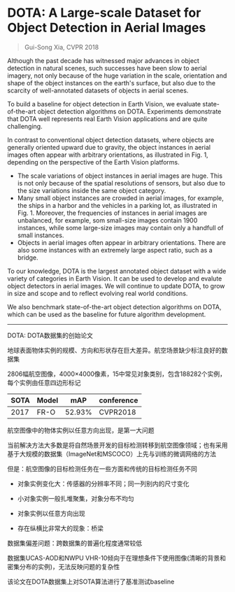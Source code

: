 # DOTA: A Large-scale Dataset for Object Detection in Aerial Images

> Gui-Song Xia, CVPR 2018

Although the past decade has witnessed major advances in object detection in natural scenes, such successes have been slow to aerial imagery, not only because of the huge variation in the scale, orientation and shape of the object instances on the earth's surface, but also due to the scarcity of well-annotated datasets of objects in aerial scenes.

To build a baseline for object detection in Earth Vision, we evaluate state-of-the-art object detection algorithms on DOTA. Experiments demonstrate that DOTA well represents real Earth Vision applications and are quite challenging.

In contrast to conventional object detection datasets, where objects are generally oriented upward due to gravity, the object instances in aerial images often appear with arbitrary orientations, as illustrated in Fig. 1, depending on the perspective of the Earth Vision platforms.

- The scale variations of object instances in aerial images are huge. This is not only because of the spatial resolutions of sensors, but also due to the size variations inside the same object category.
- Many small object instances are crowded in aerial images, for example, the ships in a harbor and the vehicles in a parking lot, as illustrated in Fig. 1. Moreover, the frequencies of instances in aerial images are unbalanced, for example, som small-size images contain 1900 instances, while some large-size images may contain only a handfull of small instances.
- Objects in aerial images often appear in arbitrary orientations. There are also some instances with an extremely large aspect ratio, such as a bridge.

To our knowledge, DOTA is the largest annotated object dataset with a wide variety of categories in Earth Vision. It can be used to develop and evalute object detectors in aerial images. We will continue to update DOTA, to grow in size and scope and to reflect evolving real world conditions.

We also benchmark state-of-the-art object detection algorithms on DOTA, which  can be used as the baseline for future algorithm development.

--------------

DOTA: DOTA数据集的创始论文

地球表面物体实例的规模、方向和形状存在巨大差异。航空场景缺少标注良好的数据集

2806幅航空图像，4000×4000像素，15中常见对象类别，包含188282个实例，每个实例由任意四边形标记

|SOTA|Model|mAP|conference|
|----|-----|---|--|
|2017|FR-O|52.93%|CVPR2018|

航空图像中的物体实例以任意方向出现，是第一大问题

当前解决方法大多数是将自然场景开发的目标检测转移到航空图像领域；也有采用基于大规模的数据集（ImageNet和MSCOCO）上先与训练的微调网络的方法

但是：航空图像的目标检测任务在一些方面和传统的目标检测任务不同

- 对象实例变化大：传感器的分辨率不同；同一列别内的尺寸变化

- 小对象实例一般扎堆聚集，对象分布不均匀

- 对象实例以任意方向出现

- 存在纵横比非常大的现象：桥梁

数据集偏差问题：跨数据集的普遍化程度通常较低

数据集UCAS-AOD和NWPU VHR-10倾向于在理想条件下使用图像(清晰的背景和密集分布的实例)，无法反映问题的复杂性

该论文在DOTA数据集上对SOTA算法进行了基准测试baseline

